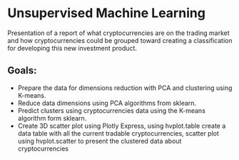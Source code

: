 # Unsupervised Machine Learning

Presentation of a report of what cryptocurrencies are on the trading market and how cryptocurrencies could be grouped toward creating a classification for developing this new investment product.

## Goals:

- Prepare the data for dimensions reduction with PCA and clustering using K-means.
- Reduce data dimensions using PCA algorithms from sklearn.
- Predict clusters using cryptocurrencies data using the K-means algorithm form sklearn.
- Create 3D scatter plot using Plotly Express, using hvplot.table create a data table with all the current tradable cryptocurrencies, scatter plot using hvplot.scatter to present the clustered data about cryptocurrencies


